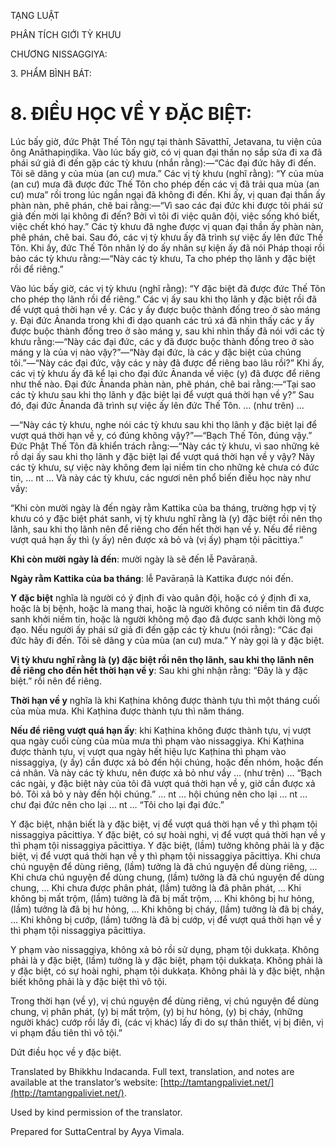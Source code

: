  

TẠNG LUẬT

PHÂN TÍCH GIỚI TỲ KHƯU

CHƯƠNG NISSAGGIYA:

3\. PHẨM BÌNH BÁT:

# 8\. ĐIỀU HỌC VỀ Y ĐẶC BIỆT:

Lúc bấy giờ, đức Phật Thế Tôn ngự tại thành Sāvatthī, Jetavana, tu viện của ông Anāthapiṇḍika. Vào lúc bấy giờ, có vị quan đại thần nọ sắp sửa đi xa đã phái sứ giả đi đến gặp các tỳ khưu (nhắn rằng):—“Các đại đức hãy đi đến. Tôi sẽ dâng y của mùa (an cư) mưa.” Các vị tỳ khưu (nghĩ rằng): “Y của mùa (an cư) mưa đã được đức Thế Tôn cho phép đến các vị đã trải qua mùa (an cư) mưa” rồi trong lúc ngần ngại đã không đi đến. Khi ấy, vị quan đại thần ấy phàn nàn, phê phán, chê bai rằng:—“Vì sao các đại đức khi được tôi phái sứ giả đến mời lại không đi đến? Bởi vì tôi đi việc quân đội, việc sống khó biết, việc chết khó hay.” Các tỳ khưu đã nghe được vị quan đại thần ấy phàn nàn, phê phán, chê bai. Sau đó, các vị tỳ khưu ấy đã trình sự việc ấy lên đức Thế Tôn. Khi ấy, đức Thế Tôn nhân lý do ấy nhân sự kiện ấy đã nói Pháp thoại rồi bảo các tỳ khưu rằng:—“Này các tỳ khưu, Ta cho phép thọ lãnh y đặc biệt rồi để riêng.”

Vào lúc bấy giờ, các vị tỳ khưu (nghĩ rằng): “Y đặc biệt đã được đức Thế Tôn cho phép thọ lãnh rồi để riêng.” Các vị ấy sau khi thọ lãnh y đặc biệt rồi đã để vượt quá thời hạn về y. Các y ấy được buộc thành đống treo ở sào máng y. Đại đức Ānanda trong khi đi dạo quanh các trú xá đã nhìn thấy các y ấy được buộc thành đống treo ở sào máng y, sau khi nhìn thấy đã nói với các tỳ khưu rằng:—“Này các đại đức, các y đã được buộc thành đống treo ở sào máng y là của vị nào vậy?”—“Này đại đức, là các y đặc biệt của chúng tôi.”—“Này các đại đức, vậy các y này đã được để riêng bao lâu rồi?” Khi ấy, các vị tỳ khưu ấy đã kể lại cho đại đức Ānanda về việc (y) đã được để riêng như thế nào. Đại đức Ānanda phàn nàn, phê phán, chê bai rằng:—“Tại sao các tỳ khưu sau khi thọ lãnh y đặc biệt lại để vượt quá thời hạn về y?” Sau đó, đại đức Ānanda đã trình sự việc ấy lên đức Thế Tôn. … (như trên) …

—“Này các tỳ khưu, nghe nói các tỳ khưu sau khi thọ lãnh y đặc biệt lại để vượt quá thời hạn về y, có đúng không vậy?”—“Bạch Thế Tôn, đúng vậy.” Đức Phật Thế Tôn đã khiển trách rằng:—“Này các tỳ khưu, vì sao những kẻ rồ dại ấy sau khi thọ lãnh y đặc biệt lại để vượt quá thời hạn về y vậy? Này các tỳ khưu, sự việc này không đem lại niềm tin cho những kẻ chưa có đức tin, … nt … Và này các tỳ khưu, các ngươi nên phổ biến điều học này như vầy:

“Khi còn mười ngày là đến ngày rằm Kattika của ba tháng, trường hợp vị tỳ khưu có y đặc biệt phát sanh, vị tỳ khưu nghĩ rằng là (y) đặc biệt rồi nên thọ lãnh, sau khi thọ lãnh nên để riêng cho đến hết thời hạn về y. Nếu để riêng vượt quá hạn ấy thì (y ấy) nên được xả bỏ và (vị ấy) phạm tội pācittiya.”

**Khi còn mười ngày là đến**: mười ngày là sẽ đến lễ Pavāraṇā.

**Ngày rằm Kattika của ba tháng**: lễ Pavāraṇā là Kattika được nói đến.

**Y đặc biệt** nghĩa là người có ý định đi vào quân đội, hoặc có ý định đi xa, hoặc là bị bệnh, hoặc là mang thai, hoặc là người không có niềm tin đã được sanh khởi niềm tin, hoặc là người không mộ đạo đã được sanh khởi lòng mộ đạo. Nếu người ấy phái sứ giả đi đến gặp các tỳ khưu (nói rằng): “Các đại đức hãy đi đến. Tôi sẽ dâng y của mùa (an cư) mưa.” Y này gọi là y đặc biệt.

**Vị tỳ khưu nghĩ rằng là (y) đặc biệt rồi nên thọ lãnh, sau khi thọ lãnh nên để riêng cho đến hết thời hạn về y**: Sau khi ghi nhận rằng: “Đây là y đặc biệt.” rồi nên để riêng.

**Thời hạn về y** nghĩa là khi Kaṭhina không được thành tựu thì một tháng cuối của mùa mưa. Khi Kaṭhina được thành tựu thì năm tháng.

**Nếu để riêng vượt quá hạn ấy**: khi Kaṭhina không được thành tựu, vị vượt qua ngày cuối cùng của mùa mưa thì phạm vào nissaggiya. Khi Kaṭhina được thành tựu, vị vượt qua ngày hết hiệu lực Kaṭhina thì phạm vào nissaggiya, (y ấy) cần được xả bỏ đến hội chúng, hoặc đến nhóm, hoặc đến cá nhân. Và này các tỳ khưu, nên được xả bỏ như vầy … (như trên) … “Bạch các ngài, y đặc biệt này của tôi đã vượt quá thời hạn về y, giờ cần được xả bỏ. Tôi xả bỏ y này đến hội chúng.” … nt … hội chúng nên cho lại … nt … chư đại đức nên cho lại … nt … “Tôi cho lại đại đức.”

Y đặc biệt, nhận biết là y đặc biệt, vị để vượt quá thời hạn về y thì phạm tội nissaggiya pācittiya. Y đặc biệt, có sự hoài nghi, vị để vượt quá thời hạn về y thì phạm tội nissaggiya pācittiya. Y đặc biệt, (lầm) tưởng không phải là y đặc biệt, vị để vượt quá thời hạn về y thì phạm tội nissaggiya pācittiya. Khi chưa chú nguyện để dùng riêng, (lầm) tưởng là đã chú nguyện để dùng riêng, ... Khi chưa chú nguyện để dùng chung, (lầm) tưởng là đã chú nguyện để dùng chung, ... Khi chưa được phân phát, (lầm) tưởng là đã phân phát, ... Khi không bị mất trộm, (lầm) tưởng là đã bị mất trộm, ... Khi không bị hư hỏng, (lầm) tưởng là đã bị hư hỏng, ... Khi không bị cháy, (lầm) tưởng là đã bị cháy, ... Khi không bị cướp, (lầm) tưởng là đã bị cướp, vị để vượt quá thời hạn về y thì phạm tội nissaggiya pācittiya.

Y phạm vào nissaggiya, không xả bỏ rồi sử dụng, phạm tội dukkaṭa. Không phải là y đặc biệt, (lầm) tưởng là y đặc biệt, phạm tội dukkaṭa. Không phải là y đặc biệt, có sự hoài nghi, phạm tội dukkaṭa. Không phải là y đặc biệt, nhận biết không phải là y đặc biệt thì vô tội.

Trong thời hạn (về y), vị chú nguyện để dùng riêng, vị chú nguyện để dùng chung, vị phân phát, (y) bị mất trộm, (y) bị hư hỏng, (y) bị cháy, (những người khác) cướp rồi lấy đi, (các vị khác) lấy đi do sự thân thiết, vị bị điên, vị vi phạm đầu tiên thì vô tội.”

Dứt điều học về y đặc biệt.

Translated by Bhikkhu Indacanda. Full text, translation, and notes are available at the translator’s website: [http://tamtangpaliviet.net/](http://tamtangpaliviet.net/).

Used by kind permission of the translator.

Prepared for SuttaCentral by Ayya Vimala.